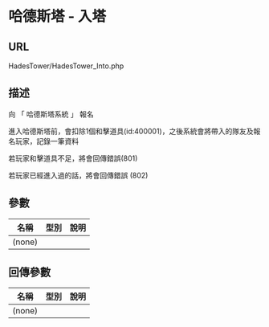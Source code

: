 # 哈德斯塔 - 入塔

## URL

HadesTower\/HadesTower\_Into.php

## 描述

向 「 哈德斯塔系統 」 報名

進入哈德斯塔前，會扣除1個和擊道具\(id:400001\)，之後系統會將帶入的隊友及報名玩家，記錄一筆資料

若玩家和擊道具不足，將會回傳錯誤\(801\)

若玩家已經進入過的話，將會回傳錯誤 \(802\)

## 參數

| 名稱 | 型別 | 說明 |
| --- | --- | --- |
| \(none\) |  |  |

## 回傳參數

| 名稱 | 型別 | 說明 |
| --- | --- | --- |
| \(none\) |  |  |



